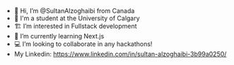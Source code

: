 - 👋 Hi, I’m @SultanAlzoghaibi from Canada
- 🏫 I'm a student at the University of Calgary
- 🏗️ I’m interested in Fullstack development
- 🌱 I’m currently learning Next.js
- 💻 I’m looking to collaborate in any hackathons!
- My Linkedin: https://www.linkedin.com/in/sultan-alzoghaibi-3b99a0250/
